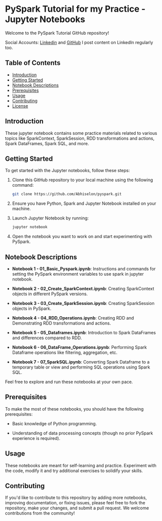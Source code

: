 # PySpark Tutorial for my Practice - Jupyter Notebooks

Welcome to the PySpark Tutorial GitHub repository!

Social Accounts: [Linkedin](https://www.linkedin.com/in/abhishek-kulkarni26/) and [GitHub](https://github.com/Abhiselon)
I post content on LinkedIn regularly too.

## Table of Contents

- [Introduction](#introduction)
- [Getting Started](#getting-started)
- [Notebook Descriptions](#notebook-descriptions)
- [Prerequisites](#prerequisites)
- [Usage](#usage)
- [Contributing](#contributing)
- [License](#license)

## Introduction

These jupyter notebook contains some practice materials related to various topics like SparkContext, SparkSession, RDD transformations and actions, Spark DataFrames, Spark SQL, and more.

## Getting Started

To get started with the Jupyter notebooks, follow these steps:

1. Clone this GitHub repository to your local machine using the following command:

   ```bash
   git clone https://github.com/Abhiselon/pyspark.git
   ```

2. Ensure you have Python, Spark and Jupyter Notebook installed on your machine.

3. Launch Jupyter Notebook by running:

   ```bash
   jupyter notebook
   ```

4. Open the notebook you want to work on and start experimenting with PySpark.

## Notebook Descriptions

- **Notebook 1 - 01_Basic_Pyspark.ipynb**: Instructions and commands for setting the PySpark environment variables to use spark in jupyter notebook.

- **Notebook 2 - 02_Create_SparkContext.ipynb**: Creating SparkContext objects in different PySpark versions.

- **Notebook 3 - 03_Create_SparkSession.ipynb**: Creating SparkSession objects in PySpark.

- **Notebook 4 - 04_RDD_Operations.ipynb**: Creating RDD and Demonstrating RDD transformations and actions.

- **Notebook 5 - 05_Dataframes.ipynb**: Introduction to Spark DataFrames and differences compared to RDD.

- **Notebook 6 - 06_DataFrame_Operations.ipynb**: Performing Spark Dataframe operations like filtering, aggregation, etc.

- **Notebook 7 - 07_SparkSQL.ipynb**: Converting Spark Dataframe to a temporary table or view and performing SQL operations using Spark SQL.

Feel free to explore and run these notebooks at your own pace.

## Prerequisites

To make the most of these notebooks, you should have the following prerequisites:

- Basic knowledge of Python programming.

- Understanding of data processing concepts (though no prior PySpark experience is required).

## Usage

These notebooks are meant for self-learning and practice. Experiment with the code, modify it and try additional exercises to solidify your skills.

## Contributing

If you'd like to contribute to this repository by adding more notebooks, improving documentation, or fixing issues, please feel free to fork the repository, make your changes, and submit a pull request. We welcome contributions from the community!
